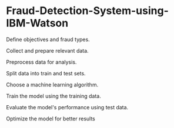 # Fraud-Detection-System-using-IBM-Watson

Define objectives and fraud types.

Collect and prepare relevant data.

Preprocess data for analysis.

Split data into train and test sets.

Choose a machine learning algorithm.

Train the model using the training data.

Evaluate the model's performance using test data.

Optimize the model for better results
